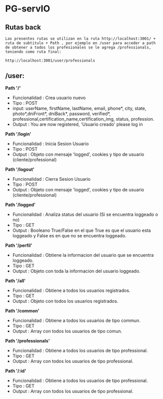 # PG-servIO


## Rutas back
    Las presentes rutas se utilizan en la ruta http://localhost:3001/ + ruta de subtitulo + Path , por ejemplo en /user para acceder a path 
    de obtener a todos los profesionales se le agrega /professionals, teniendo como ruta final:

    http://localhost:3001/user/professionals


## /user:

__Path '/'__  
- Funcionalidad : Crea usuario nuevo
- Tipo : POST
- input: userName, firstName, lastName, email, phone*, city, state, photo*,dniFront*, dniBack*, password, verified*, professional,certification_name,certification_img, status, profession. 
- Output : You are now registered, 'Usuario creado' please log in

__Path '/login'__  
- Funcionalidad : Inicia Sesion Usuario
- Tipo : POST
- Output : Objeto con mensaje 'logged', cookies y tipo de usuario (cliente/professional)

__Path '/logout'__  
- Funcionalidad : Cierra Sesion Usuario
- Tipo : POST
- Output : Objeto con mensaje 'logged', cookies y tipo de usuario (cliente/professional)

__Path '/logged'__  
- Funcionalidad : Analiza status del usuario (Si se encuentra loggeado o no)
- Tipo : GET
- Output : Booleano True/False en el que True es que el usuario esta loggeado y False es en que no se encuentra loggeado.

__Path '/perfil'__  
- Funcionalidad : Obtiene la informacion del usuario que se encuentra loggeado.
- Tipo : GET
- Output : Objeto con toda la informacion del usuario loggeado.

__Path '/all'__  
- Funcionalidad : Obtiene a todos los usuarios registrados.
- Tipo : GET
- Output : Objeto con todos los usuarios registrados.

__Path '/common'__  
- Funcionalidad : Obtiene a todos los usuarios de tipo commun.
- Tipo : GET
- Output : Array con todos los usuarios de tipo comun.

__Path '/professionals'__  
- Funcionalidad : Obtiene a todos los usuarios de tipo professional.
- Tipo : GET
- Output : Array con todos los usuarios de tipo professional.

__Path '/:id'__  
- Funcionalidad : Obtiene a todos los usuarios de tipo professional.
- Tipo : GET
- Output : Array con todos los usuarios de tipo professional.